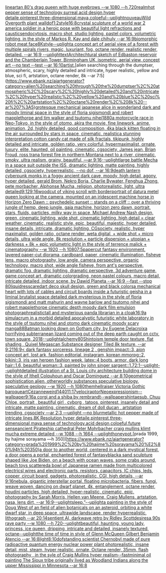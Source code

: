 [lineart](https://www.ebank.nz/aiartgenerator?category=lineart)[an 80's drag queen with huge eyebrows --w 1080 --h 720](https://www.ebank.nz/aiartgenerator?category=an%2080%27s%20drag%20queen%20with%20huge%20eyebrows%20--w%201080%20--h%20720)[realm](https://www.ebank.nz/aiartgenerator?category=realm)[hot pepper,sense of technology,surreal,acid design,hyper detaile,pinterest,three-dimensional,maya,coloeful](https://www.ebank.nz/aiartgenerator?category=hot%20pepper%2Csense%20of%20technology%2Csurreal%2Cacid%20design%2Chyper%20detaile%2Cpinterest%2Cthree-dimensional%2Cmaya%2Ccoloeful)[--uplight](https://www.ebank.nz/aiartgenerator?category=--uplight)[nouveau](https://www.ebank.nz/aiartgenerator?category=nouveau)[Wild Overgorth plant wall](https://www.ebank.nz/aiartgenerator?category=Wild%20Overgorth%20plant%20wall)[dof](https://www.ebank.nz/aiartgenerator?category=dof)[1:2](https://www.ebank.nz/aiartgenerator?category=1%3A2)[style](https://www.ebank.nz/aiartgenerator?category=style)[16:8](https://www.ebank.nz/aiartgenerator?category=16%3A8)[crystal sculpture of a world war 2 america soldier in a heroic pose with beautiful light refractions and caustics](https://www.ebank.nz/aiartgenerator?category=crystal%20sculpture%20of%20a%20world%20war%202%20america%20soldier%20in%20a%20heroic%20pose%20with%20beautiful%20light%20refractions%20and%20caustics)[endocytosis, macro shot, studio lighting, pastel colors, volumetric lighting, in the style of Markos R. Kay and dale chihuly --ar 16:9](https://www.ebank.nz/aiartgenerator?category=endocytosis%2C%20macro%20shot%2C%20studio%20lighting%2C%20pastel%20colors%2C%20volumetric%20lighting%2C%20in%20the%20style%20of%20Markos%20R.%20Kay%20and%20dale%20chihuly%20--ar%2016%3A9)[biomorphic robot meat face](https://www.ebank.nz/aiartgenerator?category=biomorphic%20robot%20meat%20face)[8K](https://www.ebank.nz/aiartgenerator?category=8K)[style](https://www.ebank.nz/aiartgenerator?category=style)[--uplight](https://www.ebank.nz/aiartgenerator?category=--uplight)[a concept art of aerial view of a forest with multiple spirals rivers, magic, luxuriant, fog, octane render, realistic render, detailed. --ar 16:9 --uplight](https://www.ebank.nz/aiartgenerator?category=a%20concept%20art%20of%20aerial%20view%20of%20a%20forest%20with%20multiple%20spirals%20rivers%2C%20magic%2C%20luxuriant%2C%20fog%2C%20octane%20render%2C%20realistic%20render%2C%20detailed.%20--ar%2016%3A9%20--uplight)[text](https://www.ebank.nz/aiartgenerator?category=text)[Architechtural sketch of Edbaston reservoir and the Chamberlain Tower, Birmingham UK, isometric, aerial view, concept art --no text --test --ar 16:10](https://www.ebank.nz/aiartgenerator?category=Architechtural%20sketch%20of%20Edbaston%20reservoir%20and%20the%20Chamberlain%20Tower%2C%20Birmingham%20UK%2C%20isometric%2C%20aerial%20view%2C%20concept%20art%20--no%20text%20--test%20--ar%2016%3A10)[artist.](https://www.ebank.nz/aiartgenerator?category=artist.)[alien searching through the dumptser, atmospheric, scary, highly detailed and intricate, hyper realistic, yellow and blue, sci fi, artstation, octane render, 8k --ar 7:5](https://www.ebank.nz/aiartgenerator?category=alien%20searching%20through%20the%20dumptser%2C%20atmospheric%2C%20scary%2C%20highly%20detailed%20and%20intricate%2C%20hyper%20realistic%2C%20yellow%20and%20blue%2C%20sci%20fi%2C%20artstation%2C%20octane%20render%2C%208k%20--ar%207%3A5)[grotesque mechanical japanese alice in wonderland dark and moody liminal space in the style of floria sigismondi and robert mapplethorpe and tim walker and tsutomu nihei](https://www.ebank.nz/aiartgenerator?category=grotesque%20mechanical%20japanese%20alice%20in%20wonderland%20dark%20and%20moody%20liminal%20space%20in%20the%20style%20of%20floria%20sigismondi%20and%20robert%20mapplethorpe%20and%20tim%20walker%20and%20tsutomu%20nihei)[1880](https://www.ebank.nz/aiartgenerator?category=1880)[a motorcycle race in Neo-Tokyo, in the style of otomo, akira the movie, fine linework, anime, animation, 2d, highly detailed, good composition, 4k](https://www.ebank.nz/aiartgenerator?category=a%20motorcycle%20race%20in%20Neo-Tokyo%2C%20in%20the%20style%20of%20otomo%2C%20akira%20the%20movie%2C%20fine%20linework%2C%20anime%2C%20animation%2C%202d%2C%20highly%20detailed%2C%20good%20composition%2C%204k)[a black kitten floating in the air surrounded by stars in space, cinematic, realistic](https://www.ebank.nz/aiartgenerator?category=a%20black%20kitten%20floating%20in%20the%20air%20surrounded%20by%20stars%20in%20space%2C%20cinematic%2C%20realistic)[a stunning interpretation cotton candy cat made of silk fractals, tikipunk, highly detailed and intricate, golden ratio, very colorful, hypermaximalist, ornate, luxury, elite, haunted, oil painting, cinematic, cgsociety, James jean, Brian Froud, ross tran](https://www.ebank.nz/aiartgenerator?category=a%20stunning%20interpretation%20cotton%20candy%20cat%20made%20of%20silk%20fractals%2C%20tikipunk%2C%20highly%20detailed%20and%20intricate%2C%20golden%20ratio%2C%20very%20colorful%2C%20hypermaximalist%2C%20ornate%2C%20luxury%2C%20elite%2C%20haunted%2C%20oil%20painting%2C%20cinematic%2C%20cgsociety%2C%20James%20jean%2C%20Brian%20Froud%2C%20ross%20tran)[a forest fire in northern Montana next to a river, cinematic, smoky, ultra realism, grainy, beautiful, —ar 9:16](https://www.ebank.nz/aiartgenerator?category=a%20forest%20fire%20in%20northern%20Montana%20next%20to%20a%20river%2C%20cinematic%2C%20smoky%2C%20ultra%20realism%2C%20grainy%2C%20beautiful%2C%20%E2%80%94ar%209%3A16)[--uplight](https://www.ebank.nz/aiartgenerator?category=--uplight)[large battle Mecha in a space suit outside the ISS, dramatic lighting, matte painting, highly detailed, cgsociety, hyperrealistic, --no dof, --ar 16:9](https://www.ebank.nz/aiartgenerator?category=large%20battle%20Mecha%20in%20a%20space%20suit%20outside%20the%20ISS%2C%20dramatic%20lighting%2C%20matte%20painting%2C%20highly%20detailed%2C%20cgsociety%2C%20hyperrealistic%2C%20--no%20dof%2C%20--ar%2016%3A9)[death lantern cyberpunk monks in a foggy ancient dark cave, moody, high detail, agony, hyper detailed, gerald Brom, Nekro Borja, Charlie Bywater, Fenghua Zhong, pete morbacher, Alphonse Mucha, religion, photorealistic, light, ultra detailed](https://www.ebank.nz/aiartgenerator?category=death%20lantern%20cyberpunk%20monks%20in%20a%20foggy%20ancient%20dark%20cave%2C%20moody%2C%20high%20detail%2C%20agony%2C%20hyper%20detailed%2C%20gerald%20Brom%2C%20Nekro%20Borja%2C%20Charlie%20Bywater%2C%20Fenghua%20Zhong%2C%20pete%20morbacher%2C%20Alphonse%20Mucha%2C%20religion%2C%20photorealistic%2C%20light%2C%20ultra%20detailed)[9:12](https://www.ebank.nz/aiartgenerator?category=9%3A12)[9:16](https://www.ebank.nz/aiartgenerator?category=9%3A16)[woodcut of viking scroll with border](https://www.ebank.nz/aiartgenerator?category=woodcut%20of%20viking%20scroll%20with%20border)[portrait of datura metel queen looking at the camera, mounted on an iridescent machine horse in Horizon Zero Dawn :: psychedelic sunset :: stands on a cliff :: over a thriving jungle of hemp, deep jungle, gaia machine, horizon zero dawn, portrait, stars, fluids, particles, milky way in space, Michael Andrew Nash design, green, cinematic lighting, wide shot, cinematic lighting, high detail = clear weather, cinematic, realistic style, epic, beautiful, majestic, hyper detailed, insane details, intricate, dramatic lighting, CGsociety, realistic, hyper maximalist, golden ratio, octane render, weta digital, + wide shot + micro details, ultra wide angle, 8k resolution + particle dispersion + utopian + darkness + 8k + epic volumetric light in the style of terrence malick + cinematography --w 1920 --h 1080](https://www.ebank.nz/aiartgenerator?category=portrait%20of%20datura%20metel%20queen%20looking%20at%20the%20camera%2C%20mounted%20on%20an%20iridescent%20machine%20horse%20in%20Horizon%20Zero%20Dawn%20%3A%3A%20psychedelic%20sunset%20%3A%3A%20stands%20on%20a%20cliff%20%3A%3A%20over%20a%20thriving%20jungle%20of%20hemp%2C%20deep%20jungle%2C%20gaia%20machine%2C%20horizon%20zero%20dawn%2C%20portrait%2C%20stars%2C%20fluids%2C%20particles%2C%20milky%20way%20in%20space%2C%20Michael%20Andrew%20Nash%20design%2C%20green%2C%20cinematic%20lighting%2C%20wide%20shot%2C%20cinematic%20lighting%2C%20high%20detail%20%3D%20clear%20weather%2C%20cinematic%2C%20realistic%20style%2C%20epic%2C%20beautiful%2C%20majestic%2C%20hyper%20detailed%2C%20insane%20details%2C%20intricate%2C%20dramatic%20lighting%2C%20CGsociety%2C%20realistic%2C%20hyper%20maximalist%2C%20golden%20ratio%2C%20octane%20render%2C%20weta%20digital%2C%20%2B%20wide%20shot%20%2B%20micro%20details%2C%20ultra%20wide%20angle%2C%208k%20resolution%20%2B%20particle%20dispersion%20%2B%20utopian%20%2B%20darkness%20%2B%208k%20%2B%20epic%20volumetric%20light%20in%20the%20style%20of%20terrence%20malick%20%2B%20cinematography%20--w%201920%20--h%201080)[7:5](https://www.ebank.nz/aiartgenerator?category=7%3A5)[papercut fantasy environment, layered paper-cut diorama, cardboard, paper, cinematic illumination, fisheye lens, macro photography, low angle, camera perspective, organic technology, macro shot, wide angle fisheye, from ant's perspective, dramatic fog, dramatic lighting, dramatic perspective, 3d adventure game, game concept art, dramatic colorgrading, neon pastel colours, macro detail, intricate detailed, indoor scene, by Dawid Planeta --ar 16:9 --fast --stop 80](https://www.ebank.nz/aiartgenerator?category=papercut%20fantasy%20environment%2C%20layered%20paper-cut%20diorama%2C%20cardboard%2C%20paper%2C%20cinematic%20illumination%2C%20fisheye%20lens%2C%20macro%20photography%2C%20low%20angle%2C%20camera%20perspective%2C%20organic%20technology%2C%20macro%20shot%2C%20wide%20angle%20fisheye%2C%20from%20ant%27s%20perspective%2C%20dramatic%20fog%2C%20dramatic%20lighting%2C%20dramatic%20perspective%2C%203d%20adventure%20game%2C%20game%20concept%20art%2C%20dramatic%20colorgrading%2C%20neon%20pastel%20colours%2C%20macro%20detail%2C%20intricate%20detailed%2C%20indoor%20scene%2C%20by%20Dawid%20Planeta%20--ar%2016%3A9%20--fast%20--stop%2080)[liquid](https://www.ebank.nz/aiartgenerator?category=liquid)[res](https://www.ebank.nz/aiartgenerator?category=res)[scared](https://www.ebank.nz/aiartgenerator?category=scared)[art deco skull design, green and black colors](https://www.ebank.nz/aiartgenerator?category=art%20deco%20skull%20design%2C%20green%20and%20black%20colors)[a mechanical heart with lots of cables and circuit boards inside a futuristic geisha in a liminal brutalist space detailed dark mysterious in the style of floria sigismondi and matt mahurin and wayne barlow and tsutomo nihei and robert mapplethorpe cinematic depth moody dark film emulsion photograph](https://www.ebank.nz/aiartgenerator?category=a%20mechanical%20heart%20with%20lots%20of%20cables%20and%20circuit%20boards%20inside%20a%20futuristic%20geisha%20in%20a%20liminal%20brutalist%20space%20detailed%20dark%20mysterious%20in%20the%20style%20of%20floria%20sigismondi%20and%20matt%20mahurin%20and%20wayne%20barlow%20and%20tsutomo%20nihei%20and%20robert%20mapplethorpe%20cinematic%20depth%20moody%20dark%20film%20emulsion%20photograph)[realistic](https://www.ebank.nz/aiartgenerator?category=realistic)[tall and mysterious panda librarian in a cloak](https://www.ebank.nz/aiartgenerator?category=tall%20and%20mysterious%20panda%20librarian%20in%20a%20cloak)[16:9](https://www.ebank.nz/aiartgenerator?category=16%3A9)[a simulacrum in a morbid detailed apocalyptic futuristic white laboratory in the style of tsutomu nihei and otomo dark cinematic moody scary manga](https://www.ebank.nz/aiartgenerator?category=a%20simulacrum%20in%20a%20morbid%20detailed%20apocalyptic%20futuristic%20white%20laboratory%20in%20the%20style%20of%20tsutomu%20nihei%20and%20otomo%20dark%20cinematic%20moody%20scary%20manga)[88](https://www.ebank.nz/aiartgenerator?category=88)[Batman looking down on Gotham city, by Eugene Delacroix](https://www.ebank.nz/aiartgenerator?category=Batman%20looking%20down%20on%20Gotham%20city%2C%20by%20Eugene%20Delacroix)[a horrifying subterranean lizard coming out of the deep earth caught on cctv, town square, 2018](https://www.ebank.nz/aiartgenerator?category=a%20horrifying%20subterranean%20lizard%20coming%20out%20of%20the%20deep%20earth%20caught%20on%20cctv%2C%20town%20square%2C%202018)[--uplight](https://www.ebank.nz/aiartgenerator?category=--uplight)[alchemy](https://www.ebank.nz/aiartgenerator?category=alchemy)[80](https://www.ebank.nz/aiartgenerator?category=80)[Shintoism temple door texture, flat shading , Quixel Megascan Substance designer Tiled 8k texture, --ar 9:21](https://www.ebank.nz/aiartgenerator?category=Shintoism%20temple%20door%20texture%2C%20flat%20shading%20%2C%20Quixel%20Megascan%20Substance%20designer%20Tiled%208k%20texture%2C%20--ar%209%3A21)[16:9](https://www.ebank.nz/aiartgenerator?category=16%3A9)[< dark fantasy sorceress, lineage 2 , genshin impact::3, aion concept art, lost ark, fashion editorial, instagram, korean mmorpg::2, bikini::3, iris van herpen fashion week, latex::4 boots, armor, dark long hair::1.6, beautiful woman::3, painted by john singer sargent::1.7](https://www.ebank.nz/aiartgenerator?category=%3C%20dark%20fantasy%20sorceress%2C%20lineage%202%20%2C%20genshin%20impact%3A%3A3%2C%20aion%20concept%20art%2C%20lost%20ark%2C%20fashion%20editorial%2C%20instagram%2C%20korean%20mmorpg%3A%3A2%2C%20bikini%3A%3A3%2C%20iris%20van%20herpen%20fashion%20week%2C%20latex%3A%3A4%20boots%2C%20armor%2C%20dark%20long%20hair%3A%3A1.6%2C%20beautiful%20woman%3A%3A3%2C%20painted%20by%20john%20singer%20sargent%3A%3A1.7)[2:1](https://www.ebank.nz/aiartgenerator?category=2%3A1)[--uplight](https://www.ebank.nz/aiartgenerator?category=--uplight)[--uplight](https://www.ebank.nz/aiartgenerator?category=--uplight)[detailed illustration of a St. Louis city architecture building dome  in the style of Ithell Colquhoun and Oscar Dominguez --ar 8:10](https://www.ebank.nz/aiartgenerator?category=detailed%20illustration%20of%20a%20St.%20Louis%20city%20architecture%20building%20dome%20%20in%20the%20style%20of%20Ithell%20Colquhoun%20and%20Oscar%20Dominguez%20--ar%208%3A10)[geometrical sophistication alien, otherworldly substances speculative biology, speculative geology --w 1920 --h 1080](https://www.ebank.nz/aiartgenerator?category=geometrical%20sophistication%20alien%2C%20otherworldly%20substances%20speculative%20biology%2C%20speculative%20geology%20--w%201920%20--h%201080)[them](https://www.ebank.nz/aiartgenerator?category=them)[hellraiser Victoria Gothic baroque](https://www.ebank.nz/aiartgenerator?category=hellraiser%20Victoria%20Gothic%20baroque)[art](https://www.ebank.nz/aiartgenerator?category=art)[Cézanne](https://www.ebank.nz/aiartgenerator?category=C%C3%A9zanne)[weird](https://www.ebank.nz/aiartgenerator?category=weird)[1440](https://www.ebank.nz/aiartgenerator?category=1440)[11:17](https://www.ebank.nz/aiartgenerator?category=11%3A17)[velociraptor](https://www.ebank.nz/aiartgenerator?category=velociraptor)[Neoexpressionism](https://www.ebank.nz/aiartgenerator?category=Neoexpressionism)[--wallpaper](https://www.ebank.nz/aiartgenerator?category=--wallpaper)[9:16](https://www.ebank.nz/aiartgenerator?category=9%3A16)[a corgi and a shiba by rembrandt](https://www.ebank.nz/aiartgenerator?category=a%20corgi%20and%20a%20shiba%20by%20rembrandt)[--wallpaper](https://www.ebank.nz/aiartgenerator?category=--wallpaper)[shintaesub, Chuu Chloe, portrait , beautiful girl , cyborg , tatoos, pinterest, insanely detail and intricate, matte painting, cinematic, dream of doll ducan , artstation trending, cgsociety  —ar 2:3 —uplight —no blur](https://www.ebank.nz/aiartgenerator?category=shintaesub%2C%20Chuu%20Chloe%2C%20portrait%20%2C%20beautiful%20girl%20%2C%20cyborg%20%2C%20tatoos%2C%20pinterest%2C%20insanely%20detail%20and%20intricate%2C%20matte%20painting%2C%20cinematic%2C%20dream%20of%20doll%20ducan%20%2C%20artstation%20trending%2C%20cgsociety%20%20%E2%80%94ar%202%3A3%20%E2%80%94uplight%20%E2%80%94no%20blur)[metallic hot pepper made of intricate lines,8K Resolution,hyper detaile,pinterest,three-dimensional,maya,sense of technology,acid design,coloeful,future sense](https://www.ebank.nz/aiartgenerator?category=metallic%20hot%20pepper%20made%20of%20intricate%20lines%2C8K%20Resolution%2Chyper%20detaile%2Cpinterest%2Cthree-dimensional%2Cmaya%2Csense%20of%20technology%2Cacid%20design%2Ccoloeful%2Cfuture%20sense)[ancient Pirateship cathedral Peter Mohrbacher craig mullins klimt mucha extreme detailed  --w 1088 --h 1664 --uplight](https://www.ebank.nz/aiartgenerator?category=ancient%20Pirateship%20cathedral%20Peter%20Mohrbacher%20craig%20mullins%20klimt%20mucha%20extreme%20detailed%20%20--w%201088%20--h%201664%20--uplight)[honeypot.](https://www.ebank.nz/aiartgenerator?category=honeypot.)[prada 1999, by hajime sorayama —h 350](https://www.ebank.nz/aiartgenerator?category=prada%201999%2C%20by%20hajime%20sorayama%20%E2%80%94h%20350)[a door to another world, centered in a dark mystical forest, a door opens a portal, enchanted forest of fantasy](https://www.ebank.nz/aiartgenerator?category=a%20door%20to%20another%20world%2C%20centered%20in%20a%20dark%20mystical%20forest%2C%20a%20door%20opens%20a%20portal%2C%20enchanted%20forest%20of%20fantasy)[black](https://www.ebank.nz/aiartgenerator?category=black)[a sand sculpture shaped like Joe Biden, on a beach with ocean waves, some crabs around, beach toys scattered](https://www.ebank.nz/aiartgenerator?category=a%20sand%20sculpture%20shaped%20like%20Joe%20Biden%2C%20on%20a%20beach%20with%20ocean%20waves%2C%20some%20crabs%20around%2C%20beach%20toys%20scattered)[a bowl of Japanese ramen made from multicolored electricsl wires and electronic parts, resistors, capacitors, IC chips, leds, copper, circuit board, gadgets, photorealistic, CGI, high details, --ar 9:16](https://www.ebank.nz/aiartgenerator?category=a%20bowl%20of%20Japanese%20ramen%20made%20from%20multicolored%20electricsl%20wires%20and%20electronic%20parts%2C%20resistors%2C%20capacitors%2C%20IC%20chips%2C%20leds%2C%20copper%2C%20circuit%20board%2C%20gadgets%2C%20photorealistic%2C%20CGI%2C%20high%20details%2C%20--ar%209%3A16)[nebula, gigantic interstellar portal, floating microbacteria, fibers, fungi, weave woven, dancing on dwarf planet, 4k, entanglement, octane render, houdini particles, high detailed, hyper-realistic, cinematic, epic, photography by Sarah Morris, Hellen van Meene, Craig Mullens, artstation, nasa, lens dirt, --ar 16:9](https://www.ebank.nz/aiartgenerator?category=nebula%2C%20gigantic%20interstellar%20portal%2C%20floating%20microbacteria%2C%20fibers%2C%20fungi%2C%20weave%20woven%2C%20dancing%20on%20dwarf%20planet%2C%204k%2C%20entanglement%2C%20octane%20render%2C%20houdini%20particles%2C%20high%20detailed%2C%20hyper-realistic%2C%20cinematic%2C%20epic%2C%20photography%20by%20Sarah%20Morris%2C%20Hellen%20van%20Meene%2C%20Craig%20Mullens%2C%20artstation%2C%20nasa%2C%20lens%20dirt%2C%20--ar%2016%3A9)[--uplight](https://www.ebank.nz/aiartgenerator?category=--uplight)[sleep.”](https://www.ebank.nz/aiartgenerator?category=sleep.%E2%80%9D)[--uplight](https://www.ebank.nz/aiartgenerator?category=--uplight)[a painting in the style of Doug West of an field of alien botanicals on an asteroid, orbiting a white dwarf star, in deep space, ultrawide landscape, render hyperrealistic, lithograph --ar 20:14](https://www.ebank.nz/aiartgenerator?category=a%20painting%20in%20the%20style%20of%20Doug%20West%20of%20an%20field%20of%20alien%20botanicals%20on%20an%20asteroid%2C%20orbiting%20a%20white%20dwarf%20star%2C%20in%20deep%20space%2C%20ultrawide%20landscape%2C%20render%20hyperrealistic%2C%20lithograph%20--ar%2020%3A14)[sentient AI, darkwave retro by Ridley Scott](https://www.ebank.nz/aiartgenerator?category=sentient%20AI%2C%20darkwave%20retro%20by%20Ridley%20Scott)[desires](https://www.ebank.nz/aiartgenerator?category=desires)[a 90s rave party --w 1080 --h 720](https://www.ebank.nz/aiartgenerator?category=a%2090s%20rave%20party%20--w%201080%20--h%20720)[--uplight](https://www.ebank.nz/aiartgenerator?category=--uplight)[beautiful, haunting, young lady, princess, ice queen, dripping, intricate and detailed, insanely textured, octane](https://www.ebank.nz/aiartgenerator?category=beautiful%2C%20haunting%2C%20young%20lady%2C%20princess%2C%20ice%20queen%2C%20dripping%2C%20intricate%20and%20detailed%2C%20insanely%20textured%2C%20octane)[--uplight](https://www.ebank.nz/aiartgenerator?category=--uplight)[the time of time in style of Glenn McQueen Gilbert Benjamin Atencio --ar 16:8](https://www.ebank.nz/aiartgenerator?category=the%20time%20of%20time%20in%20style%20of%20Glenn%20McQueen%20Gilbert%20Benjamin%20Atencio%20--ar%2016%3A8)[light](https://www.ebank.nz/aiartgenerator?category=light)[8:10](https://www.ebank.nz/aiartgenerator?category=8%3A10)[dof](https://www.ebank.nz/aiartgenerator?category=dof)[standing scientist Chernobyl made of pure radioactive quantum energy nuclear power plant   photorealistic, insane detail, mist, steam, hyper realistic, ornate, Octane render, 35mm, flash photography , in the syle of Craig Mullins  hyper realism](https://www.ebank.nz/aiartgenerator?category=standing%20scientist%20Chernobyl%20made%20of%20pure%20radioactive%20quantum%20energy%20nuclear%20power%20plant%20%20%20photorealistic%2C%20insane%20detail%2C%20mist%2C%20steam%2C%20hyper%20realistic%2C%20ornate%2C%20Octane%20render%2C%2035mm%2C%20flash%20photography%20%2C%20in%20the%20syle%20of%20Craig%20Mullins%20%20hyper%20realism)[--fast](https://www.ebank.nz/aiartgenerator?category=--fast)[minimal oil painting The Sioux tribe originally lived as Woodland Indians along the upper Mississippi in Minnesota --ar 16:8](https://www.ebank.nz/aiartgenerator?category=minimal%20oil%20painting%20The%20Sioux%20tribe%20originally%20lived%20as%20Woodland%20Indians%20along%20the%20upper%20Mississippi%20in%20Minnesota%20--ar%2016%3A8)